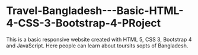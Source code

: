 # Travel-Bangladesh---Basic-HTML-4-CSS-3-Bootstrap-4-PRoject
This is a basic responsive website created with HTML 5, CSS 3, Bootstrap 4 and JavaScript.
Here people can learn about toursits sopts of Bangladesh.
